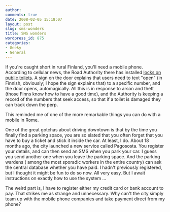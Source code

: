 ```yaml
---
author:
comments: true
date: 2008-02-05 15:18:07
layout: post
slug: sms-wonders
title: SMS wonders
wordpress_id: 875
categories:
- Geeky
- General
---
```


If you're caught short in rural Finland, you'll need a mobile phone. According to cellular news, the Road Authority there has installed [locks on public toilets](http://www.cellular-news.com/story/29010.php). A sign on the door explains that users need to text "open" (in Finnish, obviously; I hope the sign explains that) to a specific number, and the door opens, automagically. All this is in response to arson and theft (those Finns know how to have a good time), and the Authority is keeping a record of the numbers that seek access, so that if a toilet is damaged they can track down the perp.

This reminded me of one of the more remarkable things you can do with a mobile in Rome.

One of the great gotchas about driving downtown is that by the time you finally find a parking space, you are so elated that you often forget that you have to buy a ticket and stick it inside the car. At least, I do. About 18 months ago, the city launched a new service called Pagososta. You register your details, and can then send an SMS when you park your car. I guess you send another one when you leave the parking space. And the parking wardens ( among the most sporadic workers in the entire country) can ask the central database whether you have paid. I hadn't previously registered, but I thought it might be fun to do so now. All very easy. But I await instructions on exactly how to use the system ...

The weird part is, I have to register either my credit card or bank account to pay. That strikes me as strange and unnecessary. Why can't the city simply team up with the mobile phone companies and take payment direct from my phone?

